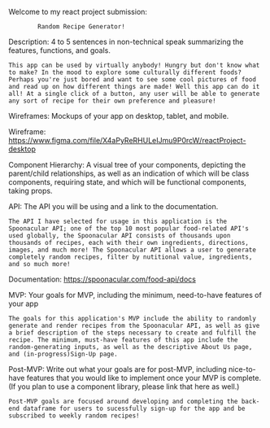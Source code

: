 Welcome to my react project submission:

            Random Recipe Generator!
            
Description: 4 to 5 sentences in non-technical speak summarizing the features, functions, and goals.

    This app can be used by virtually anybody! Hungry but don't know what to make? In the mood to explore some culturally different foods? Perhaps you're just bored and want to see some cool pictures of food and read up on how different things are made! Well this app can do it all! At a single click of a button, any user will be able to generate any sort of recipe for their own preference and pleasure!

Wireframes: Mockups of your app on desktop, tablet, and mobile.

Wireframe: https://www.figma.com/file/X4aPyReRHULeIJmu9P0rcW/reactProject-desktop


Component Hierarchy: A visual tree of your components, depicting the parent/child relationships, as well as an indication of which will be class components, requiring state, and which will be functional components, taking props.




API: The API you will be using and a link to the documentation.

    The API I have selected for usage in this application is the Spoonacular API; one of the top 10 most popular food-related API's used globally, the Spoonacular API consists of thousands upon thousands of recipes, each with their own ingredients, directions, images, and much more! The Spoonacular API allows a user to generate completely random recipes, filter by nutitional value, ingredients, and so much more! 

Documentation: https://spoonacular.com/food-api/docs


MVP: Your goals for MVP, including the minimum, need-to-have features of your app

    The goals for this application's MVP include the ability to randomly generate and render recipes from the Spoonacular API, as well as give a brief description of the steps necessary to create and fulfill the recipe. The minimum, must-have features of this app include the random-generating inputs, as well as the descriptive About Us page, and (in-progress)Sign-Up page.

Post-MVP: Write out what your goals are for post-MVP, including nice-to-have features that you would like to implement once your MVP is complete. (If you plan to use a component library, please link that here as well.)

    Post-MVP goals are focused around developing and completing the back-end dataframe for users to sucessfully sign-up for the app and be subscribed to weekly random recipes!
